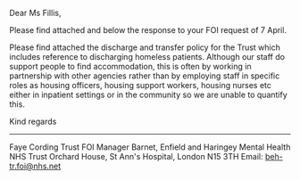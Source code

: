 Dear Ms Fillis,

Please find attached and below the response to your FOI request of 7 April.

Please find attached the discharge and transfer policy for the Trust which includes reference to discharging homeless patients.
Although our staff do support people to find accommodation, this is often by working in partnership with other agencies rather than by employing staff in specific roles as housing officers, housing support workers, housing nurses etc either in inpatient settings or in the community so we are unable to quantify this.

Kind regards

---------------------------------------------------------------------------
Faye Cording
Trust FOI Manager
Barnet, Enfield and Haringey Mental Health NHS Trust
Orchard House, St Ann's Hospital, London N15 3TH
Email: beh-tr.foi@nhs.net
